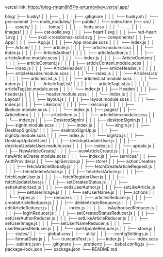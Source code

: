 vercel link: https://blog-rmqm8h57m-arturnovikov.vercel.app/

blog/
├── husky/
│ │ ├── _
│ │ │ ├── .gitignore
│ │ │ └── husky.sh
│ └── pre-commit
├── node_modules/
├── public/
│ └── index.html
├── src/
│ ├── assets/
│ │ ├── fonts/
│ │ │ ├── fonts.scss
│ │ │ └── ...
│ │ ├── images/
│ │ │ ├── cat-solid.svg
│ │ │ ├── heart 1.svg
│ │ │ ├── red-heart 1.svg
│ │ │ └── skull-crossbones-solid.svg
│ ├── components/
│ │ ├── App/
│ │ │ ├── App.js
│ │ │ ├── App.module.scss
│ │ │ └── index.js
│ │ ├── Article/
│ │ │ ├── article.js
│ │ │ ├── article.module.scss
│ │ │ └── index.js
│ │ │ ├── ArticleAuthor/
│ │ │ │ ├── articleAuthor.js
│ │ │ │ ├── articleAuthor.module.scss
│ │ │ │ └── index.js
│ │ │ ├── ArticleContent/
│ │ │ │ ├── articleContent.js
│ │ │ │ ├── articleContent.module.scss
│ │ │ │ └── index.js
│ │ │ ├── ArticleHeader/
│ │ │ │ ├── articleHeader.js
│ │ │ │ ├── articleHeader.module.scss
│ │ │ │ └── index.js
│ │ │ ├── ArticlesList/
│ │ │ │ ├── articlesList.js
│ │ │ │ ├── articlesList.module.scss
│ │ │ │ └── index.js
│ │ │ ├── ArticleTagList/
│ │ │ │ ├── articleTagList.js
│ │ │ │ ├── articleTagList.module.scss
│ │ │ │ └── index.js
│ │ ├── Header/
│ │ │ ├── header.js
│ │ │ ├── header.module.scss
│ │ │ └── index.js
│ │ │ ├── Layout/
│ │ │ │ ├── layout.js
│ │ │ │ ├── layout.module.scss
│ │ │ │ └── index.js
│ │ │ ├── LikeIcon/
│ │ │ │ ├── likeIcon.js
│ │ │ │ ├── likeIcon.module.scss
│ │ │ │ └── index.js
│ ├── pages/
│ │ ├── ArticleItem/
│ │ │ ├── articleItem.js
│ │ │ ├── articleItem.module.scss
│ │ │ └── index.js
│ │ ├── DesktopSignIn/
│ │ │ ├── desktopSignIn.js
│ │ │ ├── signIn.module.scss
│ │ │ ├── index.js
│ │ │ └── singIn.js
│ │ ├── DesktopSignUp/
│ │ │ ├── desktopSignUp.js
│ │ │ ├── signUp.module.scss
│ │ │ ├── index.js
│ │ │ └── signUp.js
│ │ ├── DesktopUpdateUser/
│ │ │ ├── desktopUpdateUser.js
│ │ │ ├── desktopUpdateUser.module.scss
│ │ │ ├── index.js
│ │ │ └── update.js
│ │ ├── NewArticleCreate/
│ │ │ ├── newArticleCreate.js
│ │ │ ├── newArticleCreate.module.scss
│ │ │ └── index.js
│ ├── services/
│ │ ├── AuthProvider.js
│ │ └── apiService.js
│ ├── store/
│ │ ├── actionCreators
│ │ │ ├── fetchArticleGlobally.js'
│ │ │ ├── fetchCreateArticleRequest.js
│ │ │ ├── fetchDeleteArticle.js
│ │ │ ├── fetchEditArticle.js
│ │ │ ├── fetchLoginUser.js
│ │ │ ├── fetchRegisterUser.js
│ │ │ ├── fetchUpdateUser.js
│ │ │ ├── setCreatedStatus.js
│ │ │ ├── setIsAuthorized.js
│ │ │ ├── setIsUserAuthor.js
│ │ │ ├── setLikeArticle.js
│ │ │ ├── setUserImage.js
│ │ │ └── setUserName.js
│ │ ├── actions
│ │ │ └── types.js
│ │ ├── reducers
│ │ │ ├── articlesReducer.js
│ │ │ ├── createArticleReducer.js
│ │ │ ├── deleteArticleReducer.js
│ │ │ ├── editArticleReducer.js
│ │ │ ├── index.js
│ │ │ ├── isAuthorisedReducer.js
│ │ │ ├── loginReducer.js
│ │ │ ├── setCreatedStatusReducer.js
│ │ │ ├── setUserAuthorReducer.js
│ │ │ ├── setLikeArticleReducer.js
│ │ │ ├── setUserImage.js
│ │ │ ├── setUserNameReducer.js
│ │ │ ├── userRequestReducer.js
│ │ │ └── userUpdateReducer.js
│ │ ├── store.js
│ ├── styles/
│ │ └── global.scss
│ ├── utils/
│ │ ├── configSettings.js
│ │ ├── formatDate.js
│ │ └── truncateText.js
│ ├── index.js
│ └── index.scss
├── .eslintrc.json
├── .gitignore
├── .prettierrc
├── .babel.config.js
├── package-lock.json
├── package.json
└── README.md
